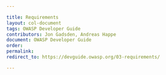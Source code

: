```yaml
---

title: Requirements
layout: col-document
tags: OWASP Developer Guide
contributors: Jon Gadsden, Andreas Happe
document: OWASP Developer Guide
order:
permalink:
redirect_to: https://devguide.owasp.org/03-requirements/

---
```


